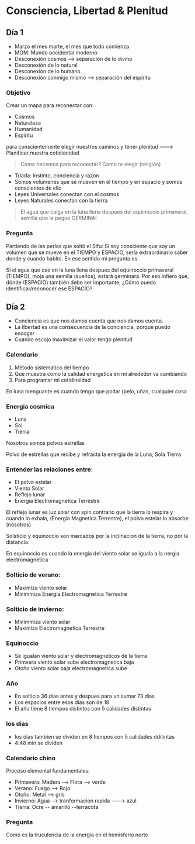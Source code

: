 # Consciencia, Libertad & Plenitud

## Día 1

- Marzo el mes marte, el mes que todo comienza
- MOM: Mundo occidental moderno
- Desconexión cosmos --> separación de lo divino
- Desconexión de lo natural
- Desconexión de lo humano
- Desconexión conmigo mismo --> separación del espíritu

### Objetivo

Crear un mapa para reconectar con:

- Cosmos
- Naturaleza
- Humanidad
- Espíritu

para conscientemente elegir nuestros caminos y tener plenitud ---> Planificar nuestra cotidianidad

> Como hacemos para reconectar? Como re elegir (religión)

- Triada: Instinto, conciencia y razon
- Somos volumenes que se mueven en el tiempo y en espacio y somos conscientes de ello
- Leyes Universales conectan con el cosmos
- Leyes Naturales conectan con la tierra

> El agua que caiga en la luna llena despues del equinoccio primaveral, semilla que le pegue GERMINA!

### Pregunta

Partiendo de las perlas que soltó el Sifu: Si soy consciente que soy un volumen que se mueve en el TIEMPO y ESPACIO, sería extraordinario saber donde y cuando habito. En ese sentido mi pregunta es:

Si el agua que cae en la luna llena despues del equinoccio primaveral (TIEMPO), moja una semilla (sueños), estará germinará. Por eso infiero que, dónde (ESPACIO) también debe ser importante, ¿Cómo puedo identificar/reconocer ese ESPACIO?

## Día 2

- Conciencia es que nos damos cuenta que nos damos cuenta.
- La libertad es una consecuencia de la conciencia, porque puedo escoger
- Cuando escojo maximizar el valor tengo plenitud

### Calendario

1. Método sistematico del tiempo
2. Que muestra como la calidad energetica en mi alrededor va cambiando
3. Para programar mi cotidineidad

En luna menguante es cuando tengo que podar (pelo, uñas, cualquier cosa

### Energia cosmica

- Luna
- Sol
- Tierra

Nosotros somos polvos estrellas

Polvo de estrellas que recibe y refracta la energia de la Luna, Sola Tierra

### Entender las relaciones entre:

- El polvo estelar
- Viento Solar
- Reflejo lunar
- Energia Electromagnetica Terrestre

El reflejo lunar es luz solar con spin contrario que la tierra lo respira y cuando lo exhala, (Energia Magnetica Terrestre), el polvo estelar lo absorbe (nosotros)

Solsticio y equinoccio son marcados por la inclinacion de la tierra, no por la distancia.

En equinoccio es cuando la energia del viento solar se iguala a la nergia electromagnetica

### Solticio de verano:

- Maximiza viento solar
- Minimmiza Energia Electromagnetica Terrestre

### Solticio de invierno:

- Minimmiza viento solar
- Maximiza Electromagnetica Terrestre

### Equinoccio

- Se igualan viento solar y electromagneticos de la tierra
- Primvera viento solar sube electromagnetica baja
- Otoño viento solar baja electromagnetica sube

### Año

- En solticio 36 dias antes y despues para un sumar 73 dias
- Los espacios entre esos dias son de 18
- El año tiene 8 tiempos distintos con 5 calidades distintas

### los dias

- los dias tambien se dividen en 8 tiempos con 5 calidades dditintas
- 4:48 min se dividen

### Calendario chino

Proceso elemental fundamentales:

- Primavera: Madera --> Flora --> verde
- Verano: Fuego --> Rojo
- Otoño: Metal --> gris
- Invierno: Agua --> tranformacion rapida ---> azul
- Tierra: Ocre -- amarillo --terracota

### Pregunta

Como es la truculencia de la energia en el hemisferio norte
